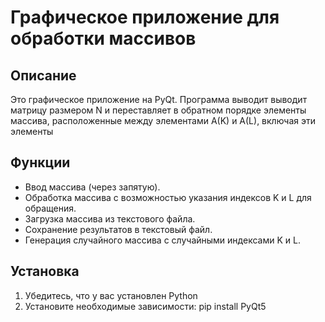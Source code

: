 # Графическое приложение для обработки массивов 

## Описание
Это графическое приложение на PyQt. Программа выводит выводит матрицу размером N и переставляет в
обратном порядке элементы массива, расположенные между элементами A(K) и A(L), включая эти элементы

## Функции
- Ввод массива (через запятую).
- Обработка массива с возможностью указания индексов K и L для обращения.
- Загрузка массива из текстового файла.
- Сохранение результатов в текстовый файл.
- Генерация случайного массива с случайными индексами K и L.

## Установка
1. Убедитесь, что у вас установлен Python
2. Установите необходимые зависимости:
   pip install PyQt5
   
